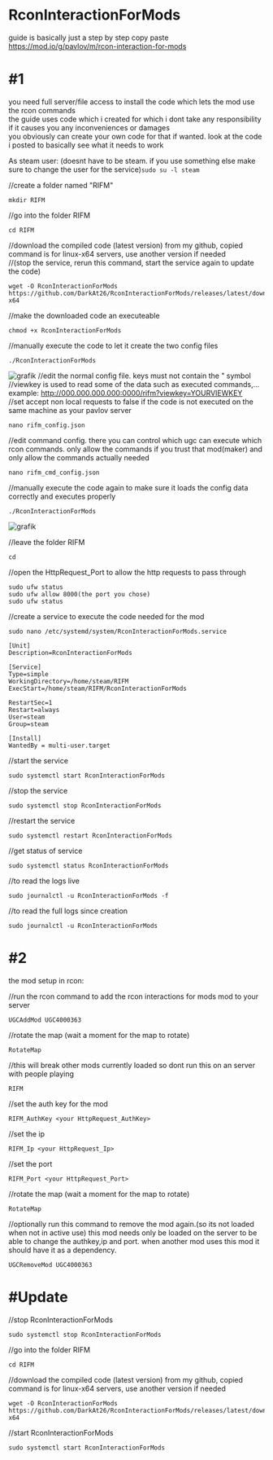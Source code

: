 # RconInteractionForMods

guide is basically just a step by step copy paste<br>
https://mod.io/g/pavlov/m/rcon-interaction-for-mods
# #1
you need full server/file access to install the code which lets the mod use the rcon commands<br>
the guide uses code which i created for which i dont take any responsibility if it causes you any inconveniences or damages<br>
you obviously can create your own code for that if wanted. look at the code i posted to basically see what it needs to work<br>

As steam user: (doesnt have to be steam. if you use something else make sure to change the user for the service)```sudo su -l steam```

//create a folder named "RIFM"
```
mkdir RIFM
```

//go into the folder RIFM
```
cd RIFM
```
//download the compiled code (latest version) from my github, copied command is for linux-x64 servers, use another version if needed<br>
//(stop the service, rerun this command, start the service again to update the code)
```
wget -O RconInteractionForMods https://github.com/DarkAt26/RconInteractionForMods/releases/latest/download/RconInteractionForMods.linux-x64
```
//make the downloaded code an executeable
```
chmod +x RconInteractionForMods
```


//manually execute the code to let it create the two config files
```
./RconInteractionForMods
```
![grafik](https://github.com/user-attachments/assets/670217dc-971d-4e11-b69a-86f2ffad002a)
//edit the normal config file. keys must not contain the " symbol<br>
//viewkey is used to read some of the data such as executed commands,... example: http://000.000.000.000:0000/rifm?viewkey=YOURVIEWKEY <br>
//set accept non local requests to false if the code is not executed on the same machine as your pavlov server
```
nano rifm_config.json
```
//edit command config. there you can control which ugc can execute which rcon commands. only allow the commands if you trust that mod(maker) and only allow the commands actually needed
```
nano rifm_cmd_config.json
```
//manually execute the code again to make sure it loads the config data correctly and executes properly
```
./RconInteractionForMods
```
![grafik](https://github.com/user-attachments/assets/1820876a-332b-480e-910d-1da0c61556aa)

//leave the folder RIFM
```
cd
```

//open the HttpRequest_Port to allow the http requests to pass through
```
sudo ufw status
sudo ufw allow 8000(the port you chose)
sudo ufw status
```

//create a service to execute the code needed for the mod
```
sudo nano /etc/systemd/system/RconInteractionForMods.service
```
```
[Unit]
Description=RconInteractionForMods

[Service]
Type=simple
WorkingDirectory=/home/steam/RIFM
ExecStart=/home/steam/RIFM/RconInteractionForMods

RestartSec=1
Restart=always
User=steam
Group=steam

[Install]
WantedBy = multi-user.target
```
//start the service
```
sudo systemctl start RconInteractionForMods
```
//stop the service
```
sudo systemctl stop RconInteractionForMods
```
//restart the service
```
sudo systemctl restart RconInteractionForMods
```
//get status of service
```
sudo systemctl status RconInteractionForMods
```
//to read the logs live
```
sudo journalctl -u RconInteractionForMods -f
```
//to read the full logs since creation
```
sudo journalctl -u RconInteractionForMods
```
# #2
the mod setup in rcon:<br>

//run the rcon command to add the rcon interactions for mods mod to your server
```
UGCAddMod UGC4000363
```
//rotate the map (wait a moment for the map to rotate)
```
RotateMap
```
//this will break other mods currently loaded so dont run this on an server with people playing
```
RIFM
```
//set the auth key for the mod
```
RIFM_AuthKey <your HttpRequest_AuthKey>
```
//set the ip 
```
RIFM_Ip <your HttpRequest_Ip>
```
//set the port
```
RIFM_Port <your HttpRequest_Port>
```
//rotate the map (wait a moment for the map to rotate)
```
RotateMap
```
//optionally run this command to remove the mod again.(so its not loaded when not in active use) this mod needs only be loaded on the server to be able to change the authkey,ip and port. when another mod uses this mod it should have it as a dependency.
```
UGCRemoveMod UGC4000363
```

# #Update
//stop RconInteractionForMods
```
sudo systemctl stop RconInteractionForMods
```
//go into the folder RIFM
```
cd RIFM
```
//download the compiled code (latest version) from my github, copied command is for linux-x64 servers, use another version if needed<br>
```
wget -O RconInteractionForMods https://github.com/DarkAt26/RconInteractionForMods/releases/latest/download/RconInteractionForMods.linux-x64
```
//start RconInteractionForMods
```
sudo systemctl start RconInteractionForMods
```

